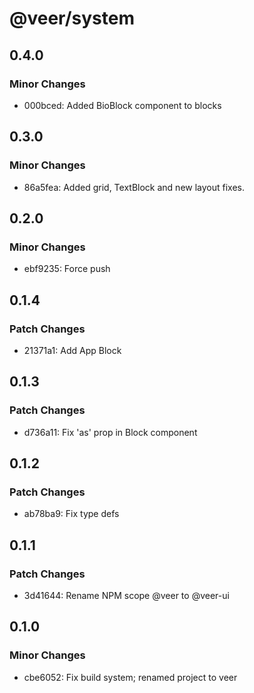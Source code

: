 # @veer/system

## 0.4.0

### Minor Changes

- 000bced: Added BioBlock component to blocks

## 0.3.0

### Minor Changes

- 86a5fea: Added grid, TextBlock and new layout fixes.

## 0.2.0

### Minor Changes

- ebf9235: Force push

## 0.1.4

### Patch Changes

- 21371a1: Add App Block

## 0.1.3

### Patch Changes

- d736a11: Fix 'as' prop in Block component

## 0.1.2

### Patch Changes

- ab78ba9: Fix type defs

## 0.1.1

### Patch Changes

- 3d41644: Rename NPM scope @veer to @veer-ui

## 0.1.0

### Minor Changes

- cbe6052: Fix build system; renamed project to veer
